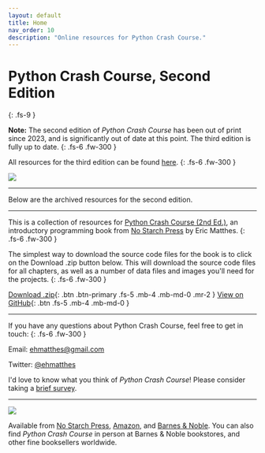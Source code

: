 ```yaml
---
layout: default
title: Home
nav_order: 10
description: "Online resources for Python Crash Course."
---
```


# Python Crash Course, Second Edition
{: .fs-9 }

**Note:** The second edition of *Python Crash Course* has been out of print since 2023, and is significantly out of date at this point. The third edition is fully up to date.
{: .fs-6 .fw-300 }

All resources for the third edition can be found [here](https://ehmatthes.github.io/pcc_3e/).
{: .fs-6 .fw-300 }

<a href="https://ehmatthes.github.io/pcc_3e/"><img src="../images/pcc_3e_cover-170px.png" /></a>

---

Below are the archived resources for the second edition.

---



This is a collection of resources for [Python Crash Course (2nd Ed.)](https://www.nostarch.com/pythoncrashcourse2e/), an introductory programming book from [No Starch Press](https://www.nostarch.com) by Eric Matthes.
{: .fs-6 .fw-300 }

The simplest way to download the source code files for the book is to click on the Download .zip button below. This will download the source code files for all chapters, as well as a number of data files and images you'll need for the projects.
{: .fs-6 .fw-300 }

[Download .zip](https://github.com/ehmatthes/pcc_2e/zipball/master/){: .btn .btn-primary .fs-5 .mb-4 .mb-md-0 .mr-2 } [View on GitHub](https://github.com/ehmatthes/pcc_2e/){: .btn .fs-5 .mb-4 .mb-md-0 }

---

If you have any questions about Python Crash Course, feel free to get in touch:
{: .fs-6 .fw-300 }

Email: [ehmatthes@gmail.com](mailto:ehmatthes@gmail.com)

Twitter: [@ehmatthes](https://twitter.com/ehmatthes)

I'd love to know what you think of *Python Crash Course*! Please consider taking a [brief survey](https://docs.google.com/forms/d/e/1FAIpQLSez7B3mKB9hmOKoiE7LS5ZmpaWME_KNOiLsznH4zb0UtSoxsA/viewform?usp=sf_link).

---

<a href="https://nostarch.com/pythoncrashcourse2e"><img src="../images/cover.png" /></a>


Available from <a href="https://nostarch.com/pythoncrashcourse2e">No Starch Press</a>, <a href="https://www.amazon.com/Python-Crash-Course-2nd-Edition/dp/1593279280">Amazon</a>, and [Barnes & Noble](https://www.barnesandnoble.com/w/python-crash-course-2nd-edition-eric-matthes/1129705311/). You can also find *Python Crash Course* in person at Barnes & Noble bookstores, and other fine booksellers worldwide.
